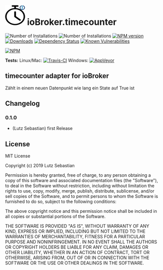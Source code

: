 <h1>
	<img src="admin/timecounter.png" width="64"/>
	ioBroker.timecounter
</h1>

![Number of Installations](http://iobroker.live/badges/timecounter-installed.svg) ![Number of Installations](http://iobroker.live/badges/timecounter-stable.svg) [![NPM version](http://img.shields.io/npm/v/iobroker.timecounter.svg)](https://www.npmjs.com/package/iobroker.timecounter)
[![Downloads](https://img.shields.io/npm/dm/iobroker.timecounter.svg)](https://www.npmjs.com/package/iobroker.timecounter)
[![Dependency Status](https://img.shields.io/david/Omega236/iobroker.timecounter.svg)](https://david-dm.org/Omega236/iobroker.timecounter)
[![Known Vulnerabilities](https://snyk.io/test/github/Omega236/ioBroker.timecounter/badge.svg)](https://snyk.io/test/github/Omega236/ioBroker.timecounter)

[![NPM](https://nodei.co/npm/iobroker.timecounter.png?downloads=true)](https://nodei.co/npm/iobroker.timecounter/)

**Tests:** Linux/Mac: [![Travis-CI](http://img.shields.io/travis/Omega236/ioBroker.timecounter/master.svg)](https://travis-ci.org/Omega236/ioBroker.timecounter)
Windows: [![AppVeyor](https://ci.appveyor.com/api/projects/status/github/Omega236/ioBroker.timecounter?branch=master&svg=true)](https://ci.appveyor.com/project/Omega236/ioBroker-timecounter/)

## timecounter adapter for ioBroker

Zählt in einem neuen Datenpunkt wie lang ein State auf True ist


## Changelog

### 0.1.0
* (Lutz Sebastian) first Release


## License
MIT License

Copyright (c) 2019 Lutz Sebastian

Permission is hereby granted, free of charge, to any person obtaining a copy
of this software and associated documentation files (the "Software"), to deal
in the Software without restriction, including without limitation the rights
to use, copy, modify, merge, publish, distribute, sublicense, and/or sell
copies of the Software, and to permit persons to whom the Software is
furnished to do so, subject to the following conditions:

The above copyright notice and this permission notice shall be included in all
copies or substantial portions of the Software.

THE SOFTWARE IS PROVIDED "AS IS", WITHOUT WARRANTY OF ANY KIND, EXPRESS OR
IMPLIED, INCLUDING BUT NOT LIMITED TO THE WARRANTIES OF MERCHANTABILITY,
FITNESS FOR A PARTICULAR PURPOSE AND NONINFRINGEMENT. IN NO EVENT SHALL THE
AUTHORS OR COPYRIGHT HOLDERS BE LIABLE FOR ANY CLAIM, DAMAGES OR OTHER
LIABILITY, WHETHER IN AN ACTION OF CONTRACT, TORT OR OTHERWISE, ARISING FROM,
OUT OF OR IN CONNECTION WITH THE SOFTWARE OR THE USE OR OTHER DEALINGS IN THE
SOFTWARE.

